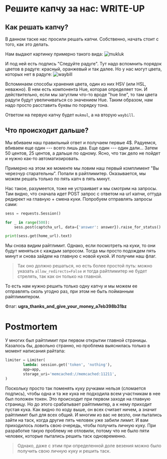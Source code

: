 # Решите капчу за нас: WRITE-UP


## Как решать капчу?
В данном таске нас просили решать капчи. Собственно, начать стоит с того, как это делать.

Нам выдают картинку примерно такого вида:
![mukluk](captcha.png)

И под ней есть подпись "Следуйте радуге". Тут надо вспомнить порядок цветов в
радуге: красный, оранжевый и так далее. Но у нас могут цвета, которых нет в
радуге:
![waybill](captcha2.png)

Вспоминаем способы хранения цвета, один из них HSV (или HSL, неважно). В нем
есть компонента Hue, которая определяет тон. И действительно, если мы загуглим
что-то вроде "hue line", то там цвета радуги будут увеличиваться со значением
Hue. Таким образом, нам надо просто расставить буквы по порядку тона.

Ответом на первую капчу будет `mukmul`, а на вторую `waybill`.

## Что происходит дальше?
Мы вбиваем наш правильный ответ и получаем первые 4$. Радуемся, вбиваем еще один
--- всего лишь два. Еще один --- один дали... Затем 50 центов, 25 центов, а
дальше по одному. Ясно, что так дело не пойдет и нужно как-то автоматизировать.

Примерно на этом же моменте мы ловим наш первый комплимент "Вы черезчур
старательны". Попали в райтлимитер. Оказывается, мы можем решать только по пять
капч в пять минут.

Нас такое, разумеется, тоже не устраивает и мы смотрим на запросы. Там видно,
что сначала идет POST запрос с ответом на url капчи, оттуда редирект на
главную + смена куки. Попробуем отправлять запросы сами:

```python
sess = requests.Session()

for _ in range(500):
    sess.post(captcha_url, data={'answer': answer}).raise_for_status()

print(sess.get(home_url).text)
```

Мы снова видим райтлимит. Однако, если посмотреть на куки, то они будут меняться
с каждым запросом. Тогда мы просто подождем пять минут и снова зайдем на главную
с новой кукой. И получим наш флаг.

> Так оно должно решаться, но есть более простой путь: можно указать
> `allow_redirects=False` и тогда райтлимитер не будет стрелять, так как он
> только на главной.

То есть нам нужно решить только одну капчу и мы можем ее отправлять сколь угодно
раз, при этом не быть пойманным райтлимитером.

Флаг: **ugra_thanks_and_give_your_money_a7eb398b31bz**

# Postmortem
У многих был райтлимит при первом открытии главной страницы. Казалось бы, довольно странно, но проблема выяснилась только в момент написания райтапа:

```python
limiter = Limiter(
        lambda: session.get('token', 'nothing'),
        app=app,
        storage_uri='memcached://memcached:11211',
)
```

Поскольку просто так поменять куку ручками нельзя (сломается подпись), чтобы
одна и та же кука не подходила всем участникам в нее был положен токен. Это
происходит при первом заходе на главную страницу. Но до этого срабатывает
райтлимитер, а к нему приходит пустая кука. Как видно по коду выше, он всех
считает ничем, а значит райтлимит был для всех общий. И многим из вас не везло,
они пытались зайти на таск, когда другие пять человек уже забили лимит. И вам
приходилось ловить свою очередь, чтобы получить личную куку. При разработке
такую проблему не отловили, потому что не было пяти человек, которые пытались
решить таск одновременно.

> Однако, даже с этим при определенной доле везения можно было получить свою
> личную куку и решить таск.
